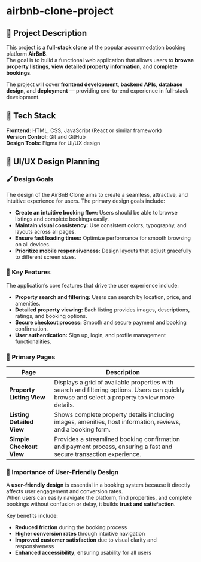 # airbnb-clone-project
## 📖 Project Description
This project is a **full-stack clone** of the popular accommodation booking platform **AirBnB**.  
The goal is to build a functional web application that allows users to **browse property listings**, **view detailed property information**, and **complete bookings**.

The project will cover **frontend development**, **backend APIs**, **database design**, and **deployment** — providing end-to-end experience in full-stack development.

## 🧰 Tech Stack
**Frontend:** HTML, CSS, JavaScript (React or similar framework)  
**Version Control:** Git and GitHub  
**Design Tools:** Figma for UI/UX design  

## 🎨 UI/UX Design Planning

### 🖌️ Design Goals
The design of the AirBnB Clone aims to create a seamless, attractive, and intuitive experience for users. The primary design goals include:

- **Create an intuitive booking flow:** Users should be able to browse listings and complete bookings easily.
- **Maintain visual consistency:** Use consistent colors, typography, and layouts across all pages.
- **Ensure fast loading times:** Optimize performance for smooth browsing on all devices.
- **Prioritize mobile responsiveness:** Design layouts that adjust gracefully to different screen sizes.

### 🌟 Key Features
The application’s core features that drive the user experience include:

- **Property search and filtering:** Users can search by location, price, and amenities.
- **Detailed property viewing:** Each listing provides images, descriptions, ratings, and booking options.
- **Secure checkout process:** Smooth and secure payment and booking confirmation.
- **User authentication:** Sign up, login, and profile management functionalities.

### 📄 Primary Pages
| **Page** | **Description** |
|-----------|----------------|
| **Property Listing View** | Displays a grid of available properties with search and filtering options. Users can quickly browse and select a property to view more details. |
| **Listing Detailed View** | Shows complete property details including images, amenities, host information, reviews, and a booking form. |
| **Simple Checkout View** | Provides a streamlined booking confirmation and payment process, ensuring a fast and secure transaction experience. |

### 🙌 Importance of User-Friendly Design
A **user-friendly design** is essential in a booking system because it directly affects user engagement and conversion rates.  
When users can easily navigate the platform, find properties, and complete bookings without confusion or delay, it builds **trust and satisfaction**.  

Key benefits include:
- **Reduced friction** during the booking process  
- **Higher conversion rates** through intuitive navigation  
- **Improved customer satisfaction** due to visual clarity and responsiveness  
- **Enhanced accessibility**, ensuring usability for all users  
